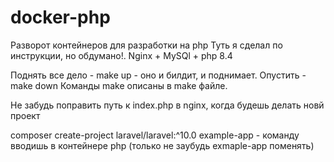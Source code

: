 # docker-php
Разворот контейнеров для разработки на php
Туть я сделал по инструкции, но обдумано!. Nginx + MySQl + php 8.4

Поднять все дело - make up - оно и билдит, и поднимает. Опустить - make down
Команды make описаны в make файле.

Не забудь поправить путь к index.php в nginx, когда будешь делать новй проект

composer create-project laravel/laravel:^10.0 example-app - команду вводишь в контейнере php (только не заубудь exmaple-app поменять) 
